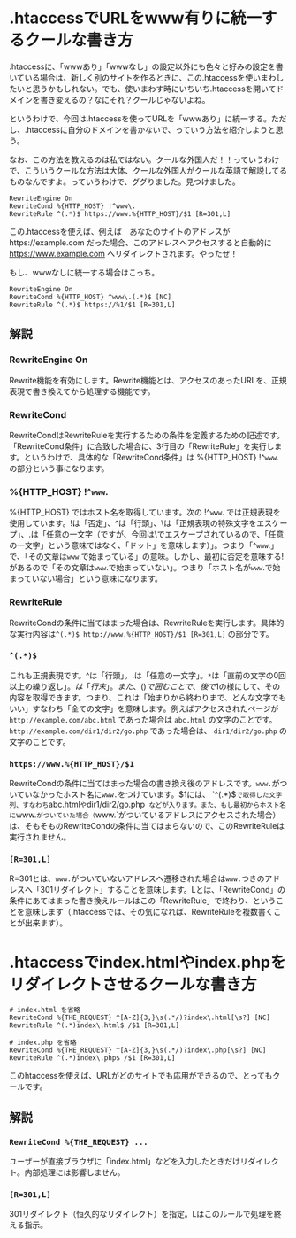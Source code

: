 # .htaccessでURLをwww有りに統一するクールな書き方

.htaccessに、「wwwあり」「wwwなし」の設定以外にも色々と好みの設定を書いている場合は、新しく別のサイトを作るときに、この.htaccessを使いまわしたいと思うかもしれない。でも、使いまわす時にいちいち.htaccessを開いてドメインを書き変えるの？なにそれ？クールじゃないよね。

というわけで、今回は.htaccessを使ってURLを「wwwあり」に統一する。ただし、.htaccessに自分のドメインを書かないで、っていう方法を紹介しようと思う。

なお、この方法を教えるのは私ではない。クールな外国人だ！！っていうわけで、こういうクールな方法は大体、クールな外国人がクールな英語で解説してるものなんですよ。っていうわけで、ググりました。見つけました。

```
RewriteEngine On
RewriteCond %{HTTP_HOST} !^www\.
RewriteRule ^(.*)$ https://www.%{HTTP_HOST}/$1 [R=301,L]
```
この.htaccessを使えば、例えば　あなたのサイトのアドレスがhttps://example.com だった場合、このアドレスへアクセスすると自動的に https://www.example.com へリダイレクトされます。やったぜ！

もし、wwwなしに統一する場合はこっち。

```
RewriteEngine On
RewriteCond %{HTTP_HOST} ^www\.(.*)$ [NC]
RewriteRule ^(.*)$ https://%1/$1 [R=301,L]
```

## 解説
### RewriteEngine On
Rewrite機能を有効にします。Rewrite機能とは、アクセスのあったURLを、正規表現で書き換えてから処理する機能です。

### RewriteCond
RewriteCondはRewriteRuleを実行するための条件を定義するための記述です。「RewriteCond条件」に合致した場合に、3行目の「RewriteRule」を実行します。というわけで、具体的な「RewriteCond条件」は %{HTTP_HOST} !^`www`\. の部分という事になります。

### %{HTTP_HOST} !^`www`\.
%{HTTP_HOST} ではホスト名を取得しています。次の !^`www`\. では正規表現を使用しています。!は「否定」、^は「行頭」、\は「正規表現の特殊文字をエスケープ」、.は「任意の一文字（ですが、今回は\でエスケープされているので、「任意の一文字」という意味ではなく、「ドット」を意味します）」。つまり「^`www`\.」で、「その文章は`www`.で始まっている」の意味。しかし、最初に否定を意味する!があるので「その文章は`www`.で始まっていない」。つまり「ホスト名が`www`.で始まっていない場合」という意味になります。

### RewriteRule
RewriteCondの条件に当てはまった場合は、RewriteRuleを実行します。具体的な実行内容は`^(.*)$ http://www.%{HTTP_HOST}/$1 [R=301,L]` の部分です。

### `^(.*)$`
これも正規表現です。^は「行頭」。.は「任意の一文字」。`*`は「直前の文字の0回以上の繰り返し」。$は「行末」。また、()で囲むことで、後で$1の様にして、その内容を取得できます。つまり、これは「始まりから終わりまで、どんな文字でもいい」すなわち「全ての文字」を意味します。例えばアクセスされたページが `http://example.com/abc.html` であった場合は `abc.html` の文字のことです。`http://example.com/dir1/dir2/go.php` であった場合は、 `dir1/dir2/go.php` の文字のことです。

### `https://www.%{HTTP_HOST}/$1`
RewriteCondの条件に当てはまった場合の書き換え後のアドレスです。`www.`がついていなかったホスト名に`www.`をつけています。$1には、 `^(.*)$` で取得した文字列、すなわち `abc.html` や `dir1/dir2/go.php` などが入ります。また、もし最初からホスト名に`www.`がついていた場合（`www.`がついているアドレスにアクセスされた場合）は、そもそものRewriteCondの条件に当てはまらないので、このRewriteRuleは実行されません。

### `[R=301,L]`
R=301とは、`www.`がついていないアドレスへ遷移された場合は`www.`つきのアドレスへ「301リダイレクト」することを意味します。Lとは、「RewriteCond」の条件にあてはまった書き換えルールはこの「RewriteRule」で終わり、ということを意味します（.htaccessでは、その気になれば、RewriteRuleを複数書くことが出来ます）。


# .htaccessでindex.htmlやindex.phpをリダイレクトさせるクールな書き方

```
# index.html を省略
RewriteCond %{THE_REQUEST} ^[A-Z]{3,}\s(.*/)?index\.html[\s?] [NC]
RewriteRule ^(.*)index\.html$ /$1 [R=301,L]

# index.php を省略
RewriteCond %{THE_REQUEST} ^[A-Z]{3,}\s(.*/)?index\.php[\s?] [NC]
RewriteRule ^(.*)index\.php$ /$1 [R=301,L]
```

このhtaccessを使えば、URLがどのサイトでも応用ができるので、とってもクールです。

## 解説
### `RewriteCond %{THE_REQUEST} ...`
ユーザーが直接ブラウザに「index.html」などを入力したときだけリダイレクト。内部処理には影響しません。

### `[R=301,L]`
301リダイレクト（恒久的なリダイレクト）を指定。Lはこのルールで処理を終える指示。

